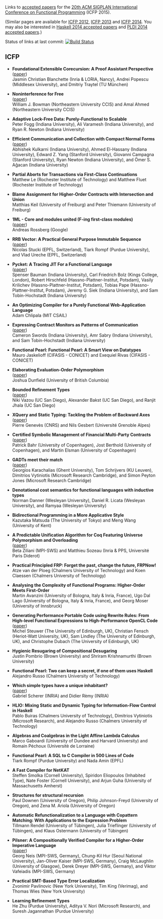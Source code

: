 Links to [accepted papers][icfp15-accepted] for the [20th ACM SIGPLAN International Conference on Functional Programming][icfp15] (ICFP 2015).

[icfp15]: http://icfpconference.org/icfp2015/
[icfp15-accepted]: http://icfpconference.org/icfp2015/accepted.html

(Similar pages are available for [ICFP 2012][icfp12], [ICFP 2013][icfp13] and [ICFP 2014][icfp14].  You may also be interested in [Haskell 2014 accepted papers][haskell2014-accepted] and [PLDI 2014 accepted papers][pldi2014-accepted].)

Status of links at last commit: [![Build Status](https://travis-ci.org/mpickering/icfp2015-papers.svg)](https://travis-ci.org/mpickering/icfp2015-papers)

[icfp12]: https://github.com/technogeeky/icfp12-paper-links
[icfp13]: https://github.com/gasche/icfp2013-papers
[icfp14]: https://github.com/yallop/icfp2014-papers
[haskell2014-accepted]: https://github.com/yallop/haskell2014-papers
[pldi2014-accepted]: https://github.com/yallop/pldi2014-papers

## ICFP

* **Foundational Extensible Corecursion: A Proof Assistant Perspective**  
   ([paper](http://www21.in.tum.de/~blanchet/fouco.pdf))  
   Jasmin Christian Blanchette (Inria & LORIA, Nancy), Andrei Popescu
   (Middlesex University), and Dmitriy Traytel (TU München)

* **Noninterference for Free**  
   ([paper](https://www.williamjbowman.com/resources/nonintforfree.pdf))  
   William J. Bowman (Northeastern University CCIS) and Amal Ahmed
   (Northeastern University CCIS)

* **Adaptive Lock-Free Data: Purely-Functional to Scalable**  
   Peter Fogg (Indiana University), Ali Varamesh (Indiana University),
   and Ryan R. Newton (Indiana University)

* **Efficient Communication and Collection with Compact Normal Forms**  
   ([paper](http://ezyang.com/papers/ezyang15-cnf.pdf))  
   Abhishek Kulkarni (Indiana University), Ahmed El-Hassany (Indiana
   University), Edward Z. Yang (Stanford University), Giovanni Campagna
   (Stanford University), Ryan Newton (Indiana University), and Ömer S.
   Ağacan (Indiana University)

* **Partial Aborts for Transactions via First-Class Continuations**  
   Matthew Le (Rochester Institute of Technology) and Matthew Fluet
   (Rochester Institute of Technology)

* **Blame Assignment for Higher-Order Contracts with Intersection and Union**  
   Matthias Keil (University of Freiburg) and Peter Thiemann
   (University of Freiburg)

* **1ML - Core and modules united (F-ing first-class modules)**  
   ([paper](https://www.mpi-sws.org/~rossberg/papers/Rossberg%20-%201ML%20--%20Core%20and%20modules%20united%20[Draft].pdf))  
   Andreas Rossberg (Google)

* **RRB Vector: A Practical General Purpose Immutable Sequence**  
   ([paper](http://infoscience.epfl.ch/record/169879/files/RMTrees.pdf))  
   Nicolas Stucki (EPFL, Switzerland), Tiark Rompf (Purdue University),
   and Vlad Ureche (EPFL, Switzerland)

* **Pycket: A Tracing JIT For a Functional Language**  
   ([paper](http://homes.soic.indiana.edu/samth/pycket-draft.pdf))  
   Spenser Bauman (Indiana University), Carl Friedrich Bolz (Kings
   College, London), Robert Hirschfeld (Hassno-Plattner-Institut,
   Potsdam), Vasily Krilichev (Hassno-Plattner-Institut, Potsdam),
   Tobias Pape (Hassno-Plattner-Institut, Potsdam), Jeremy G. Siek
   (Indiana University), and Sam Tobin-Hochstadt (Indiana University)

* **An Optimizing Compiler for a Purely Functional Web-Application Language**  
   Adam Chlipala (MIT CSAIL)

* **Expressing Contract Monitors as Patterns of Communication**  
   ([paper](http://www.cswords.com/paper/mon.strats.pdf))  
   Cameron Swords (Indiana University), Amr Sabry (Indiana University),
   and Sam Tobin-Hochstadt (Indiana University)

* **Functional Pearl: Functional Pearl: A Smart View on Datatypes**  
   Mauro Jaskelioff (CIFASIS - CONICET) and Exequiel Rivas (CIFASIS -
   CONICET)

* **Elaborating Evaluation-Order Polymorphism**  
   ([paper](http://www.cs.cmu.edu/~joshuad/papers/eo/Dunfield15_evaluation.pdf))  
   Joshua Dunfield (University of British Columbia)

* **Bounded Refinement Types**  
   ([paper](http://goto.ucsd.edu/~nvazou/icfp15/main.pdf))  
   Niki Vazou (UC San Diego), Alexander Bakst (UC San Diego), and
   Ranjit Jhala (UC San Diego)

* **XQuery and Static Typing: Tackling the Problem of Backward Axes**  
   ([paper](https://hal.inria.fr/hal-01082635v2/document))  
   Pierre Genevès (CNRS) and Nils Gesbert (Université Grenoble Alpes)

* **Certified Symbolic Management of Financial Multi-Party Contracts**  
   ([paper](http://www.diku.dk/~paba/pubs/files/bahr15icfp-preprint.pdf))  
   Patrick Bahr (University of Copenhagen), Jost Berthold (University
   of Copenhagen), and Martin Elsman (University of Copenhagen)

* **GADTs meet their match**  
   ([paper](http://research.microsoft.com/en-us/um/people/simonpj/papers/pattern-matching/gadtpm.pdf))  
   Georgios Karachalias (Ghent University), Tom Schrijvers (KU Leuven),
   Dimitrios Vytiniotis (Microsoft Research Cambridge), and Simon
   Peyton Jones (Microsoft Research Cambridge)

* **Denotational cost semantics for functional languages with inductive types**  
   Norman Danner (Wesleyan University), Daniel R. Licata (Wesleyan
   University), and Ramyaa (Wesleyan University)

* **Bidirectional Programming in a More Applicative Style**  
   Kazutaka Matsuda (The University of Tokyo) and Meng Wang (University
   of Kent)

* **A Predictable Unification Algorithm for Coq Featuring Universe Polymorphism and Overloading**  
   ([paper](http://www.pps.univ-paris-diderot.fr/~sozeau/research/publications/drafts/unif.pdf))  
   Beta Ziliani (MPI-SWS) and Matthieu Sozeau (Inria & PPS, Université
   Paris Diderot)

* **Practical Principled FRP: Forget the past, change the future, FRPNow!**  
   Atze van der Ploeg (Chalmers University of Technology) and Koen
   Claessen (Chalmers University of Technology)

* **Analysing the Complexity of Functional Programs: Higher-Order Meets First-Order**  
   Martin Avanzini (University of Bologna, Italy & Inria, France), Ugo
   Dal Lago (University of Bologna, Italy & Inria, France), and Georg
   Moser (University of Innsbruck)

* **Generating Performance Portable Code using Rewrite Rules: From High-level Functional Expressions to High-Performance OpenCL Code**  
   ([paper](http://homepages.inf.ed.ac.uk/slindley/papers/array-gpu-draft-february2015.pdf))  
   Michel Steuwer (The University of Edinburgh, UK), Christian Fensch
   (Heriot-Watt University, UK), Sam Lindley (The University of
   Edinburgh, UK), and Christophe Dubach (The University of Edinburgh,
   UK)

* **Hygienic Resugaring of Compositional Desugaring**  
   Justin Pombrio (Brown University) and Shriram Krishnamurthi (Brown
   University)

* **Functional Pearl: Two can keep a secret, if one of them uses Haskell**  
   Alejandro Russo (Chalmers University of Technology)

* **Which simple types have a unique inhabitant?**  
   ([paper](http://gallium.inria.fr/~scherer/research/unique_inhabitants/unique_stlc_sums-long.pdf))  
   Gabriel Scherer (INRIA) and Didier Rèmy (INRIA)

* **HLIO: Mixing Static and Dynamic Typing for Information-Flow Control in Haskell**  
   Pablo Buiras (Chalmers University of Technology), Dimitrios
   Vytiniotis (Microsoft Research), and Alejandro Russo (Chalmers
   University of Technology)

* **Algebras and Coalgebras in the Light Affine Lambda Calculus**  
   Marco Gaboardi (University of Dundee and Harvard University) and
   Romain Péchoux (Universitè de Lorraine)

* **Functional Pearl: A SQL to C Compiler in 500 Lines of Code**  
   Tiark Rompf (Purdue University) and Nada Amin (EPFL)

* **A Fast Compiler for NetKAT**  
   Steffen Smolka (Cornell University), Spiridon Eliopoulos (Inhabited
   Type), Nate Foster (Cornell University), and Arjun Guha (University
   of Massachusetts Amherst)

* **Structures for structural recursion**  
   Paul Downen (University of Oregon), Philip Johnson-Freyd (University
   of Oregon), and Zena M. Ariola (University of Oregon)

* **Automatic Refunctionalization to a Language with Copattern Matching: With Applications to the Expression Problem**  
   Tillmann Rendel (University of Tübingen), Julia Trieflinger
   (University of Tübingen), and Klaus Ostermann (University of
   Tübingen)

* **Pilsner: A Compositionally Verified Compiler for a Higher-Order Imperative Language**  
   ([paper](https://www.mpi-sws.org/~viktor/papers/pilsner.pdf))  
   Georg Neis (MPI-SWS, Germany), Chung-Kil Hur (Seoul National
   University), Jan-Oliver Kaiser (MPI-SWS, Germany), Craig McLaughlin
   (University of Glasgow), Derek Dreyer (MPI-SWS, Germany), and Viktor
   Vafeiadis (MPI-SWS, Germany)

* **Practical SMT-Based Type Error Localization**  
   Zvonimir Pavlinovic (New York University), Tim King (Verimag), and
   Thomas Wies (New York University)

* **Learning Refinement Types**  
   He Zhu (Purdue University), Aditya V. Nori (Microsoft Research), and
   Suresh Jagannathan (Purdue University)
